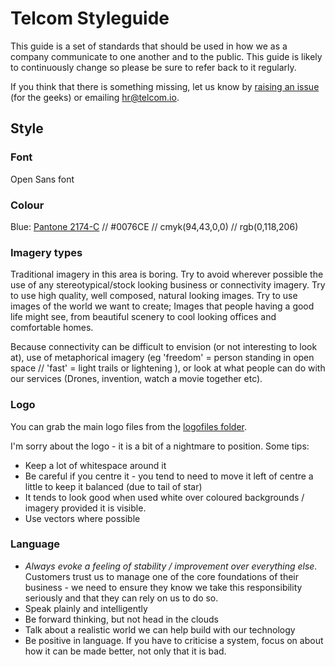 # Telcom Styleguide
This guide is a set of standards that should be used in how we as a company communicate to one another and to the public. This guide is likely to continuously change so please be sure to refer back to it regularly.

If you think that there is something missing, let us know by [raising an issue](https://github.com/telcomuk/handbook/issues) (for the geeks) or emailing [hr@telcom.io](mailto:hr@telcom.io).

## Style

### Font
Open Sans font

### Colour
Blue: [Pantone 2174-C](https://www.pantone.com/color-finder/2174-C) // #0076CE // cmyk(94,43,0,0) //  rgb(0,118,206)

### Imagery types
Traditional imagery in this area is boring. Try to avoid wherever possible the use of any stereotypical/stock looking business or connectivity imagery. Try to use high quality, well composed, natural looking images. Try to use images of the world we want to create; Images that people having a good life might see, from beautiful scenery to cool looking offices and comfortable homes.

Because connectivity can be difficult to envision (or not interesting to look at), use of metaphorical imagery (eg 'freedom' = person standing in open space // 'fast' = light trails or lightening ), or look at what people can do with our services (Drones, invention, watch a movie together etc).

### Logo
You can grab the main logo files from the [logofiles folder](/logofiles).

I'm sorry about the logo - it is a bit of a nightmare to position. Some tips:
* Keep a lot of whitespace around it
* Be careful if you centre it - you tend to need to move it left of centre a little to keep it balanced (due to tail of star)
* It tends to look good when used white over coloured backgrounds / imagery provided it is visible.
* Use vectors where possible

### Language
* *Always evoke a feeling of stability / improvement over everything else.* Customers trust us to manage one of the core foundations of their business - we need to ensure they know we take this responsibility seriously and that they can rely on us to do so.
* Speak plainly and intelligently
* Be forward thinking, but not head in the clouds
* Talk about a realistic world we can help build with our technology
* Be positive in language. If you have to criticise a system, focus on about how it can be made better, not only that it is bad.
